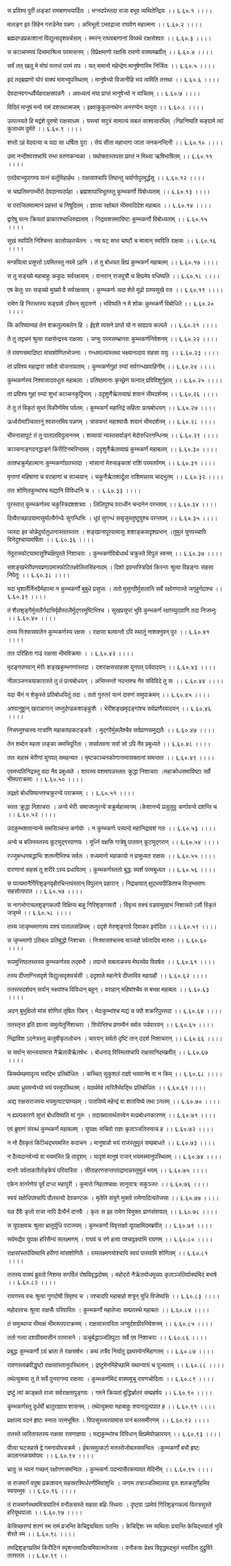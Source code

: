 स प्रविश्य पुरीं लङ्कां रामबाणभयार्दितः ।
भग्नदर्पस्तदा राजा बभूव व्यथितेन्द्रियः ।। ६.६०.१ ।।।।

मातङ्ग इव सिंहेन गरुडेनेव पन्नगः ।
अभिभूतो ऽभवद्राजा राघवेण महात्मना ।। ६.६०.२ ।।।।

ब्रह्मदण्डप्रकाशानां विद्युत्सदृशवर्चसाम् ।
स्मरन् राघवबाणानां विव्यथे राक्षसेश्वरः ।। ६.६०.३ ।।।।

स काञ्चनमयं दिव्यमाश्रित्य परमासनम् ।
विप्रेक्षमाणो रक्षांसि रावणो वाक्यमब्रवीत् ।। ६.६०.४ ।।।।

सर्वं तत् खलु मे मोघं यत्तप्तं परमं तपः ।
यत् समानो महेन्द्रेण मानुषेणास्मि निर्जितः ।। ६.६०.५ ।।।।

इदं तद्ब्रह्मणो घोरं वाक्यं मामभ्युपस्थितम् ।
मानुषेभ्यो विजानीहि भयं त्वमिति तत्तथा ।। ६.६०.६ ।।।।

देवदानवगन्धर्वैर्यक्षराक्षसपन्नगैः ।
अवध्यत्वं मया प्राप्तं मानुषेभ्यो न याचितम् ।। ६.६०.७ ।।।।

विदितं मानुषं मन्ये रामं दशरथात्मजम् ।
इक्ष्वाकुकुलनाथेन अनरण्येन यत्पुरा ।। ६.६०.८ ।।।।

उत्पत्स्यते हि मद्वंशे पुरुषो राक्षसाधम ।
यस्त्वां सपुत्रं सामात्यं सबलं साश्वसारथिम् ।निहनिष्यति सङ्ग्रामे त्वां कुलाधम दुर्मते ।। ६.६०.९ ।।।।

शप्तो ऽहं वेदवत्या च यदा सा धर्षिता पुरा ।
सेयं सीता महाभागा जाता जनकनन्दिनी ।। ६.६०.१० ।।।।

उमा नन्दीश्वरश्चापि रम्भा वरुणकन्यका ।
यथोक्तास्तपसा प्राप्तं न मिथ्या ऋषिभाषितम् ।। ६.६०.११ ।।।।

एतदेवाभ्युपागम्य यत्नं कर्तुमिहार्हथ ।
राक्षसाश्चापि तिष्ठन्तु चर्यागोपुरमूर्द्धसु ।। ६.६०.१२ ।।।।

स चाप्रतिमगाम्भीरो देवदानवदर्पहा ।
ब्रह्मशापाभिभूतस्तु कुम्भकर्णो विबोध्यताम् ।। ६.६०.१३ ।।।।

स पराजितमात्मानं प्रहस्तं च निषूदितम् ।
ज्ञात्वा रक्षोबलं भीममादिदेश महाबलः ।। ६.६०.१४ ।।।।

द्वारेषु यत्नः क्रियतां प्राकारश्चाधिरुह्यताम् ।
निद्रावशसमाविष्टः कुम्भकर्णो विबोध्यताम् ।। ६.६०.१५ ।।।।

सुखं स्वपिति निश्चिन्तः कालोपहतचेतनः ।
नव षट् सप्त चाष्टौ च मासान् स्वपिति राक्षसः ।। ६.६०.१६ ।।।।

मन्त्रयित्वा प्रसुप्तो ऽयमितस्तु नवमे ऽहनि ।
तं तु बोधयत क्षिप्रं कुम्भकर्णं महाबलम् ।। ६.६०.१७ ।।।।

स तु सङ्ख्ये महाबाहुः ककुदः सर्वरक्षसाम् ।
वानरान् राजपुत्रौ च क्षिप्रमेव वधिष्यति ।। ६.६०.१८ ।।।।

एष केतुः परः सङ्ख्ये मुख्यो वै सर्वरक्षसाम् ।
कुम्भकर्णः सदा शेते मूढो ग्राम्यसुखे रतः ।। ६.६०.१९ ।।।।

रामेण हि निरस्तस्य सङ्ग्रामे ऽस्मिन् सुदारुणे ।
भविष्यति न मे शोकः कुम्भकर्णे विबोधिते ।। ६.६०.२० ।।।।

किं करिष्याम्यहं तेन शक्रतुल्यबलेन हि ।
ईद्दशे व्यसने प्राप्ते यो न साह्याय कल्पते ।। ६.६०.२१ ।।।।

ते तु तद्वचनं श्रुत्वा राक्षसेन्द्रस्य राक्षसाः ।
जग्मुः परमसम्भ्रान्ताः कुम्भकर्णनिवेशनम् ।। ६.६०.२२ ।।।।

ते रावणसमादिष्टा मांसशोणितभोजनाः ।
गन्धमाल्यांस्तथा भक्ष्यानादाय सहसा ययुः ।। ६.६०.२३ ।।।।

तां प्रविश्य महाद्वारां सर्वतो योजनायताम् ।
कुम्भकर्णगुहां रम्यां सर्वगन्धप्रवाहिनीम् ।। ६.६०.२४ ।।।।

कुम्भकर्णस्य निश्वासादवधूता महाबलाः ।
प्रतिष्ठमानाः कृच्छ्रेण यत्नात् प्रविविशुर्गुहाम् ।। ६.६०.२५ ।।।।

तां प्रविश्य गुहां रम्यां शुभां काञ्चनकुट्टिमाम् ।
ददृशुर्नैर्ऋतव्याघ्रं शयानं भीमदर्शनम् ।। ६.६०.२६ ।।।।

ते तु तं विकृतं सुप्तं विकीर्णमिव पर्वतम् ।
कुम्भकर्णं महानिद्रं सहिताः प्रत्यबोधयन् ।। ६.६०.२७ ।।।।

ऊर्ध्वरोमाञ्चिततनुं श्वसन्तमिव पन्नगम् ।
त्रासयन्तं महाश्वासैः शयानं भीमदर्शनम् ।। ६.६०.२८ ।।।।

भीमनासापुटं तं तु पातालविपुलाननम् ।
शय्यायां न्यस्तसर्वाङ्गं मेदोरुधिरगन्धिनम् ।। ६.६०.२९ ।।।।

काञ्चनाङ्गदनद्धाङ्गं किरीटिनमरिन्दमम् ।
ददृशुर्नैर्ऋतव्याघ्रं कुम्भकर्णं महाबलम् ।। ६.६०.३० ।।।।

ततश्चक्रुर्महात्मानः कुम्भकर्णाग्रतस्तदा ।
मांसानां मेरुसङ्काशं राशिं परमतर्पणम् ।। ६.६०.३१ ।।।।

मृगाणां महिषाणां च वराहाणां च सञ्चयान् ।
चकुर्नैर्ऋतशार्दूला राशिमन्नस्य चाद्भुतम् ।। ६.६०.३२ ।।।।

ततः शोणितकुम्भांश्च मद्यानि विविधानि च ।
। ६.६०.३३ ।।।।

पुरस्तात् कुम्भकर्णस्य चकुस्त्रिदशशत्रवः ।
लिलिपुश्च परार्ध्येन चन्दनेन परन्तपम् ।। ६.६०.३४ ।।।।

दिव्यैराच्छादयामासुर्माल्यैर्गन्धैः सुगन्धिभिः ।
धूपं सुगन्धं ससृजुस्तुष्टुवुश्च परन्तपम् ।। ६.६०.३५ ।।।।

जलदा इव चोन्नेदुर्यातुधानास्ततस्ततः ।
शङ्खानापूरयामासुः शशाङ्कसदृशप्रभान् ।तुमुलं युगपच्चापि विनेदुश्चाप्यमर्षिताः ।। ६.६०.३६ ।।।।

नेदुरास्फोटयामासुश्चिक्षिपुस्ते निशाचराः ।
कुम्भकर्णविबोधार्थं चक्रुस्ते विपुलं स्वनम् ।। ६.६०.३७ ।।।।

सशङ्खभेरीपणवप्रणादमास्फोटितक्ष्वेलितसिंहनादम् ।
दिशो द्रवन्तस्त्रिदिवं किरन्तः श्रुत्वा विहङ्गाः सहसा निपेतुः ।। ६.६०.३८ ।।।।

यदा भृशार्तैर्निनदैर्महात्मा न कुम्भकर्णो बुबुधे प्रसुप्तः ।
ततो मुसुण्ठीर्मुसलानि सर्वे रक्षोगणास्ते जगृहुर्गदाश्च ।। ६.६०.३९ ।।।।

तं शैलशृङ्गैर्मुसलैर्गदाभिर्वृक्षैस्तलैर्मुद्गरमुष्टिभिश्च ।
सुखप्रसुप्तं भुवि कुम्भकर्णं रक्षांस्युदग्राणि तदा निजघ्नुः ।। ६.६०.४० ।।।।

तस्य निःश्वासवातेन कुम्भकर्णस्य रक्षसः ।
राक्षसा बलवन्तो ऽपि स्थातुं नाशक्नुवन् पुरः ।। ६.६०.४१ ।।।।

ततः परिहिता गाढं राक्षसा भीमविक्रमाः ।
। ६.६०.४२ ।।।।

मृदङ्गपणवान् भेरीः शङ्खकुम्भगणांस्तदा ।
दशराक्षससाहस्रा युगपत् पर्यवादयन् ।। ६.६०.४३ ।।।।

नीलाञ्जनचयाकारास्ते तु तं प्रत्यबोधयन् ।
अभिघ्नन्तो नदन्तश्च नैव संविविदे तु सः ।। ६.६०.४४ ।।।।

यदा चैनं न शेकुस्ते प्रतिबोधयितुं तदा ।
ततो गुरुतरं यत्नं दारुणं समुपाक्रमन् ।। ६.६०.४५ ।।।।

अश्वानुष्ट्रान् खरान्नागान् जघ्नुर्दण्डकशाङ्कुशैः ।
भेरीशङ्खमृदङ्गांश्च सर्वप्राणैरवादयन् ।। ६.६०.४६ ।।।।

निजघ्नुश्चास्य गात्राणि महाकाष्ठकटङ्करैः ।
मुद्गरैर्मुसलैश्चैव सर्वप्राणसमुद्यतैः ।। ६.६०.४७ ।।।।

तेन शब्देन महता लङ्का समभिपूरिता ।
सपर्वतवना सर्वा सो ऽपि नैव प्रबुध्यते ।। ६.६०.४८ ।।।।

ततः सहस्रं भेरीणां युगपत् समहन्यत ।
मृष्टकाञ्चनकोणानामासक्तानां समन्ततः ।। ६.६०.४९ ।।।।

एवमप्यतिनिद्रस्तु यदा नैव प्रबुध्यते ।
शापस्य वशमापन्नस्ततः क्रुद्धा निशाचराः ।महाक्रोधसमाविष्टाः सर्वे भीमपराक्रमाः ।। ६.६०.५० ।।।।

तद्रक्षो बोधयिष्यन्तश्चक्रुरन्ये पराक्रमम् ।
। ६.६०.५१ ।।।।

स्ततः क्रुद्धा निशाचराः ।
अन्ये भेरीः समाजघ्नुरन्ये चक्रुर्महास्वनम् ।केशानन्ये प्रलुलुपुः कर्णावन्ये दशन्ति च ।। ६.६०.५२ ।।।।

उदकुम्भशतान्यन्ये समसिञ्चन्त कर्णयोः ।
न कुम्भकर्णः पस्पन्दे महानिद्रावशं गतः ।। ६.६०.५३ ।।।।

अन्ये च बलिनस्तस्य कूटमुद्गरपाणयः ।
मूर्ध्नि वक्षसि गात्रेषु पातयन् कूटमुद्गरान् ।। ६.६०.५४ ।।।।

रज्जुबन्धनबद्धाभिः शतघ्नीभिश्च सर्वतः ।
वध्यमानो महाकायो न प्राबुध्यत राक्षसः ।। ६.६०.५५ ।।।।

वारणानां सहस्रं तु शरीरे ऽस्य प्रधावितम् ।
कुम्भकर्णस्ततो बुद्धः स्पर्शं परमबुध्यत ।। ६.६०.५६ ।।।।

स पात्यमानैर्गिरिशृङ्गवृक्षैरचिन्तयंस्तान् विपुलान् प्रहारान् ।
निद्राक्षयात् क्षुद्भयपीडितश्च विजृम्भमाणः सहसोत्पपात ।। ६.६०.५७ ।।।।

स नागभोगाचलशृङ्गकल्पौ विक्षिप्य बाहू गिरिशृङ्गसारौ ।
विवृत्य वक्त्रं वडवामुखाभं निशाचरो ऽसौ विकृतं जजृम्भे ।। ६.६०.५८ ।।।।

तस्य जाजृम्भमाणस्य वक्त्रं पातालसन्निभम् ।
ददृशे मेरुशृङ्गाग्रे दिवाकर इवोदितः ।। ६.६०.५९ ।।।।

स जृम्भमाणो ऽतिबलः प्रतिबुद्धो निशाचरः ।
निःश्वासश्चास्य सञ्जज्ञे पर्वतादिव मारुतः ।। ६.६०.६० ।।।।

रूपमुत्तिष्ठतस्तस्य कुम्भकर्णस्य तद्बभौ ।
तपान्ते सबलाकस्य मेघस्येव विवर्षतः ।। ६.६०.६१ ।।।।

तस्य दीप्ताग्निसदृशे विद्युत्सदृशवर्चसी ।
ददृशाते महानेत्रे दीप्ताविव महाग्रहौ ।। ६.६०.६२ ।।।।

ततस्त्वदर्शयन् सर्वान् भक्ष्यांश्च विविधान् बहून् ।
वराहान् महिषांश्चैव स बभक्ष महाबलः ।। ६.६०.६३ ।।।।

अदन् बुभुक्षितो मांसं शोणितं तृषितः पिबन् ।
मेदःकुम्भांश्च मद्यं च पपौ शक्ररिपुस्तदा ।। ६.६०.६४ ।।।।

ततस्तृप्त इति ज्ञात्वा समुत्पेतुर्निशाचराः ।
शिरोभिश्च प्रणम्यैनं सर्वतः पर्यवारयन् ।। ६.६०.६५ ।।।।

निद्राविश ऽदनेत्रस्तु कलुषीकृतलोचनः ।
चारयन् सर्वतो दृष्टिं तान् ददर्श निशाचरान् ।। ६.६०.६६ ।।।।

स सर्वान् सान्त्वयामास नैर्ऋतान्नैर्ऋतर्षभः ।
बोधनाद् विस्मितश्चापि राक्षसानिदमब्रवीत् ।। ६.६०.६७ ।।।।

किमर्थमहमादृत्य भवद्भिः प्रतिबोधितः ।
कच्चित् सुकुशलं राज्ञो भयवानेष वा न किम् ।। ६.६०.६८ ।।।।

अथवा ध्रुवमन्येभ्यो भयं परमुपस्थितम् ।
यदर्थमेवं त्वरितैर्भवद्भिः प्रतिबोधितः ।। ६.६०.६९ ।।।।

अद्य राक्षसराजस्य भयमुत्पाटयाम्यहम् ।
पातयिष्ये महेन्द्रं वा शातयिष्ये तथा ऽनलम् ।। ६.६०.७० ।।।।

न ह्यल्पकारणे सुप्तं बोधयिष्यति मां गुरुः ।
तदाख्यातार्थतत्त्वेन मत्प्रबोधनकारणम् ।। ६.६०.७१ ।।।।

एवं ब्रुवाणं संरब्धं कुम्भकर्णं महाबलम् ।
यूपाक्षः सचिवो राज्ञः कृताञ्जलिरुवाच ह ।। ६.६०.७२ ।।।।

न नो दैवकृतं किञ्चिद्भयमस्ति कदाचन ।
मानुषान्नो भयं राजंस्तुमुलं सम्प्रबाधते ।। ६.६०.७३ ।।।।

न दैत्यदानवेभ्यो वा भयमस्ति हि तादृशम् ।
यादृशं मानुषं राजन् भयमस्मानुपस्थितम् ।। ६.६०.७४ ।।।।

वानरैः पर्वताकारैर्लङ्केयं परिवारिता ।
सीताहरणसन्तप्ताद्रामान्नस्तुमुलं भयम् ।। ६.६०.७५ ।।।।

एकेन वानरेणेयं पूर्वं दग्धा महापुरी ।
कुमारो निहतश्चाक्षः सानुयात्रः सकुञ्जरः ।। ६.६०.७६ ।।।।

स्वयं रक्षोधिपश्चापि पौलस्त्यो देवकण्टकः ।
मृतेति संयुगे मुक्तो रामेणादित्यतेजसा ।। ६.६०.७७ ।।।।

यन्न दैवैः कृतो राजा नापि दैत्यैर्न दानवैः ।
कृतः स इह रामेण विमुक्तः प्राणसंशयात् ।। ६.६०.७८ ।।।।

स यूपाक्षवचः श्रुत्वा भ्रातुर्युधि पराजयम् ।
कुम्भकर्णो विवृत्ताक्षो यूपाक्षमिदमब्रवीत् ।। ६.६०.७९ ।।।।

सर्वमद्यैव यूपाक्ष हरिसैन्यं सलक्ष्मणम् ।
राघवं च रणे हत्वा पश्चाद्द्रक्ष्यामि रावणम् ।। ६.६०.८० ।।।।

राक्षसांस्तर्पयिष्यामि हरीणां मांसशोणितैः ।
रामलक्ष्मणयोश्चापि स्वयं पास्यामि शोणितम् ।। ६.६०.८१ ।।।।

तत्तस्य वाक्यं ब्रुवतो निशम्य सगर्वितं रोषविवृद्धदोषम् ।
महोदरो नैर्ऋतयोधमुख्यः कृताञ्जलिर्वाक्यमिदं बभाषे ।। ६.६०.८२ ।।।।

रावणस्य वचः श्रुत्वा गुणदोषौ विमृश्य च ।
पश्चादपि महाबाहो शत्रून् युधि विजेष्यसि ।। ६.६०.८३ ।।।।

महोदरवचः श्रुत्वा राक्षसैः परिवारितः ।
कुम्भकर्णो महातेजाः सम्प्रतस्थे महाबलः ।। ६.६०.८४ ।।।।

तं समुत्थाप्य भीमाक्षं भीमरूपपराक्रमम् ।
राक्षसास्त्वरिता जग्मुर्दशग्रीवनिवेशनम् ।। ६.६०.८५ ।।।।

ततो गत्वा दशग्रीवमासीनं परमासने ।
ऊचुर्बद्धाञ्जलिपुटाः सर्वे एव निशाचराः ।। ६.६०.८६ ।।।।

प्रबुद्धः कुम्भकर्णो ऽयं भ्राता ते राक्षसर्षभ ।
कथं तत्रैव निर्यातु द्रक्ष्यस्येनमिहागतम् ।। ६.६०.८७ ।।।।

रावणस्त्वब्रवीद्धृष्टो राक्षसांस्तानुपस्थितान् ।
द्रष्टुमेनमिहेच्छामि यथान्यायं च पूज्यताम् ।। ६.६०.८८ ।।।।

तथेत्युक्त्वा तु ते सर्वे पुनरागम्य राक्षसाः ।
कुम्भकर्णमिदं वाक्यमूचू रावणचोदिताः ।। ६.६०.८९ ।।।।

द्रष्टुं त्वां काङ्क्षते राजा सर्वराक्षसपुङ्गवः ।
गमने क्रियतां बुद्धिर्भ्रातरं सम्प्रहर्षय ।। ६.६०.९० ।।।।

कुम्भकर्णस्तु दुर्धर्षो भ्रातुराज्ञाय शासनम् ।
तथेत्युक्त्वा महाबाहुः शयनादुत्पपात ह ।। ६.६०.९१ ।।।।

प्रक्षाल्य वदनं हृष्टः स्नातः परमभूषितः ।
पिपासुस्त्वरयामास पानं बलसमीरणम् ।। ६.६०.९२ ।।।।

ततस्ते त्वरितास्तस्य राक्षसा रावणाज्ञया ।
मद्यकुम्भांश्च विविधान् क्षिप्रमेवोपहारयन् ।। ६.६०.९३ ।।।।

पीत्वा घटसहस्रे द्वे गमनायोपचक्रमे ।
ईषत्समुत्कटो मत्तस्तेजोबलसमन्वितः ।कुम्भकर्णो बभौ हृष्टः कालान्तकयमोपमः ।। ६.६०.९४ ।।।।

भ्रातुः स भवनं गच्छन् रक्षोगणसमन्वितः ।
कुम्भकर्णः पदन्यासैरकम्पयत मेदिनीम् ।। ६.६०.९५ ।।।।

स राजमार्गं वपुषा प्रकाशयन् सहस्ररश्मिर्धरणीमिवांशुभिः ।
जगाम तत्राञ्जलिमालया वृतः शतक्रतुर्गेहमिव स्वयम्भुवः ।। ६.६०.९६ ।।।।

तं राजमार्गस्थममित्रघातिनं वनौकसस्ते सहसा बहिः स्थिताः ।
दृष्ट्वा ऽप्रमेयं गिरिशृङ्गकल्पं वितत्रसुस्ते हरियूथपालाः ।। ६.६०.९७ ।।।।

केचिच्छरण्यं शरणं स्म रामं व्रजन्ति केचिद्व्यथिताः पतन्ति ।
केचिद्दिशः स्म व्यथिताः प्रयान्ति केचिद्भयार्ता भुवि शेरते स्म ।। ६.६०.९८ ।।।।

तमद्रिशृङ्गप्रतिमं किरीटिनं स्पृशन्तमादित्यमिवात्मतेजसा ।
वनौकसः प्रेक्ष्य विवृद्धमद्भुतं भयार्दिता दुद्रुविरे ततस्ततः ।। ६.६०.९९ ।।

